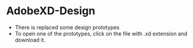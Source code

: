 # AdobeXD-Design
 - There is replaced some design prototypes
 - To open one of the prototypes, click on the file with .xd extension and download it.
